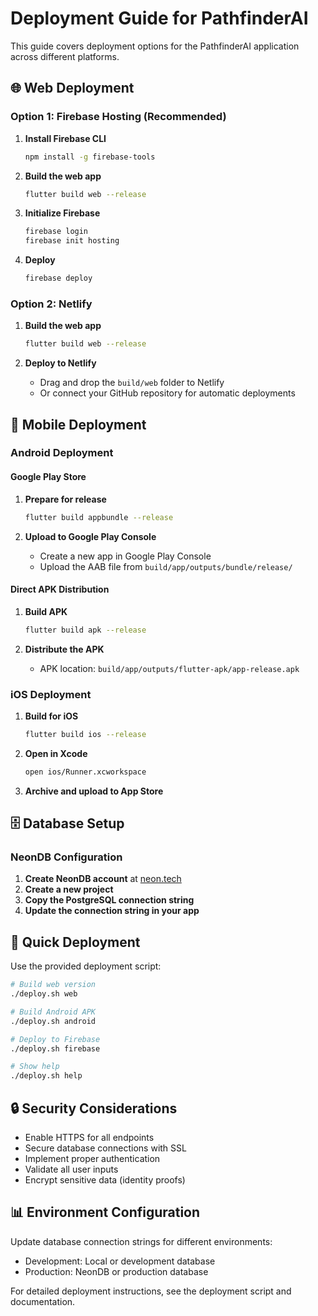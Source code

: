 # Deployment Guide for PathfinderAI

This guide covers deployment options for the PathfinderAI application across different platforms.

## 🌐 Web Deployment

### Option 1: Firebase Hosting (Recommended)

1. **Install Firebase CLI**
   ```bash
   npm install -g firebase-tools
   ```

2. **Build the web app**
   ```bash
   flutter build web --release
   ```

3. **Initialize Firebase**
   ```bash
   firebase login
   firebase init hosting
   ```

4. **Deploy**
   ```bash
   firebase deploy
   ```

### Option 2: Netlify

1. **Build the web app**
   ```bash
   flutter build web --release
   ```

2. **Deploy to Netlify**
   - Drag and drop the `build/web` folder to Netlify
   - Or connect your GitHub repository for automatic deployments

## 📱 Mobile Deployment

### Android Deployment

#### Google Play Store

1. **Prepare for release**
   ```bash
   flutter build appbundle --release
   ```

2. **Upload to Google Play Console**
   - Create a new app in Google Play Console
   - Upload the AAB file from `build/app/outputs/bundle/release/`

#### Direct APK Distribution

1. **Build APK**
   ```bash
   flutter build apk --release
   ```

2. **Distribute the APK**
   - APK location: `build/app/outputs/flutter-apk/app-release.apk`

### iOS Deployment

1. **Build for iOS**
   ```bash
   flutter build ios --release
   ```

2. **Open in Xcode**
   ```bash
   open ios/Runner.xcworkspace
   ```

3. **Archive and upload to App Store**

## 🗄️ Database Setup

### NeonDB Configuration

1. **Create NeonDB account** at [neon.tech](https://neon.tech)
2. **Create a new project**
3. **Copy the PostgreSQL connection string**
4. **Update the connection string in your app**

## 🚀 Quick Deployment

Use the provided deployment script:

```bash
# Build web version
./deploy.sh web

# Build Android APK
./deploy.sh android

# Deploy to Firebase
./deploy.sh firebase

# Show help
./deploy.sh help
```

## 🔒 Security Considerations

- Enable HTTPS for all endpoints
- Secure database connections with SSL
- Implement proper authentication
- Validate all user inputs
- Encrypt sensitive data (identity proofs)

## 📊 Environment Configuration

Update database connection strings for different environments:
- Development: Local or development database
- Production: NeonDB or production database

For detailed deployment instructions, see the deployment script and documentation.
